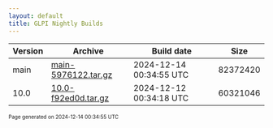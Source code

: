 ```yaml
---
layout: default
title: GLPI Nightly Builds
---
```


Version|Archive|Build date|Size
---|---|---|---
main|[main-5976122.tar.gz](main-5976122.tar.gz)|2024-12-14 00:34:55 UTC|82372420
10.0|[10.0-f92ed0d.tar.gz](10.0-f92ed0d.tar.gz)|2024-12-12 00:34:18 UTC|60321046

<font size="1">Page generated on 2024-12-14 00:34:55 UTC</font>
